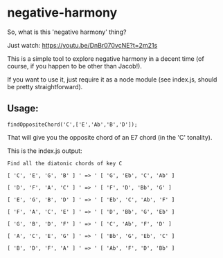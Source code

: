 # negative-harmony

So, what is this 'negative harmony' thing?

Just watch: https://youtu.be/DnBr070vcNE?t=2m21s

This is a simple tool to explore negative harmony in a decent time (of course, if you happen to be other than Jacob!).

If you want to use it, just require it as a node module (see index.js, should be pretty straightforward).


## Usage:
`findOppositeChord('C',['E','Ab','B','D']);`

That will give you the opposite chord of an E7 chord (in the 'C' tonality).

This is the index.js output:

```
Find all the diatonic chords of key C

[ 'C', 'E', 'G', 'B' ] ' => ' [ 'G', 'Eb', 'C', 'Ab' ]

[ 'D', 'F', 'A', 'C' ] ' => ' [ 'F', 'D', 'Bb', 'G' ]

[ 'E', 'G', 'B', 'D' ] ' => ' [ 'Eb', 'C', 'Ab', 'F' ]

[ 'F', 'A', 'C', 'E' ] ' => ' [ 'D', 'Bb', 'G', 'Eb' ]

[ 'G', 'B', 'D', 'F' ] ' => ' [ 'C', 'Ab', 'F', 'D' ]

[ 'A', 'C', 'E', 'G' ] ' => ' [ 'Bb', 'G', 'Eb', 'C' ]

[ 'B', 'D', 'F', 'A' ] ' => ' [ 'Ab', 'F', 'D', 'Bb' ]

```